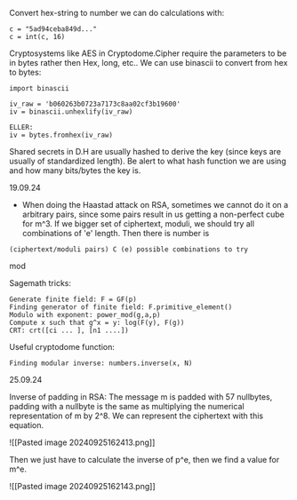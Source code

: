 
Convert hex-string to number we can do calculations with:
```
c = "5ad94ceba849d..."
c = int(c, 16)
```

Cryptosystems like AES in Cryptodome.Cipher require the parameters to be in bytes rather then Hex, long, etc.. We can use binascii to convert from hex to bytes:

```
import binascii

iv_raw = 'b060263b0723a7173c8aa02cf3b19600'
iv = binascii.unhexlify(iv_raw)

ELLER:
iv = bytes.fromhex(iv_raw)

```

Shared secrets in D.H are usually hashed to derive the key (since keys are usually of standardized length). Be alert to what hash function we are using and how many bits/bytes the key is. 

19.09.24
- When doing the Haastad attack on RSA, sometimes we cannot do it on a arbitrary pairs, since some pairs result in us getting a non-perfect cube for m^3. If we bigger set of ciphertext, moduli, we should try all combinations of 'e' length. Then there is number is 
```
(ciphertext/moduli pairs) C (e) possible combinations to try    
```

mod

Sagemath tricks:
```
Generate finite field: F = GF(p)
Finding generator of finite field: F.primitive_element()
Modulo with exponent: power_mod(g,a,p)
Compute x such that g^x = y: log(F(y), F(g))  
CRT: crt([ci ... ], [n1 ....])

```

Useful cryptodome function:
```
Finding modular inverse: numbers.inverse(x, N) 
```


25.09.24

Inverse of padding in RSA: 
The message m is padded with 57 nullbytes, padding with a nullbyte is the same as multiplying the numerical representation of m by 2^8.  We can represent the ciphertext with this equation.

![[Pasted image 20240925162413.png]]

Then we just have to calculate the inverse of p^e, then we find a value for m^e. 

![[Pasted image 20240925162143.png]]

